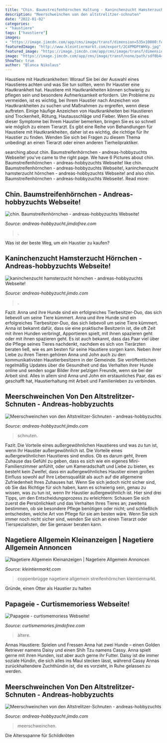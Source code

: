 ```yaml
---
title: "Chin. Baumstreifenhörnchen Haltung - Kaninchenzucht Hamsterzucht Hörnchen"
description: "Meerschweinchen von den altstrelitzer-schnuten"
date: "2022-01-02"
categories:
- "haustiere"
tags: ["haustiere"]
images:
- "https://image.jimcdn.com/app/cms/image/transf/dimension=535x10000:format=jpg/path/sdf0b44601e02f895/image/ifbaa883615b0b635/version/1527424740/image.jpg"
featuredImage: "http://www.kleintiermarkt.com/export/2C4PMDPtWHVp.jpg"
featured_image: "https://image.jimcdn.com/app/cms/image/transf/dimension=640x10000:format=jpg/path/se0dbf4ad71a8841e/image/i6d282fc52b50bc78/version/1479907165/image.jpg"
image: "https://image.jimcdn.com/app/cms/image/transf/none/path/sdf0b44601e02f895/image/i846a6f703af83786/version/1431700469/image.jpg"
ShowToc: true
author: "Blanca Nikolaus"
---
```



Haustiere mit Hautkrankheiten: Worauf Sie bei der Auswahl eines Haustieres achten und was Sie tun sollten, wenn Ihr Haustier eine Hautkrankheit hat.
Haustiere mit Hautkrankheiten können schwierig zu pflegen sein und besondere Aufmerksamkeit erfordern. Um Probleme zu vermeiden, ist es wichtig, bei Ihrem Haustier nach Anzeichen von Hautkrankheiten zu suchen und Maßnahmen zu ergreifen, wenn diese auftreten. Einige häufige Anzeichen von Hautkrankheiten bei Haustieren sind Trockenheit, Rötung, Hautausschläge und Fieber. Wenn Sie eines dieser Symptome bei Ihrem Haustier bemerken, bringen Sie es so schnell wie möglich zu einem Tierarzt. Es gibt eine Reihe von Behandlungen für Haustiere mit Hautkrankheiten, daher ist es wichtig, die richtige für Ihr Haustier zu finden. Wenden Sie sich bei Fragen zu diesem Thema unbedingt an einen Tierarzt oder einen anderen Tierheilpraktiker.

	

		
searching about chin. Baumstreifenhörnchen - andreas-hobbyzuchts Webseite! you've came to the right page. We have 6 Pictures about chin. Baumstreifenhörnchen - andreas-hobbyzuchts Webseite! like chin. Baumstreifenhörnchen - andreas-hobbyzuchts Webseite!, kaninchenzucht hamsterzucht hörnchen - andreas-hobbyzuchts Webseite! and also chin. Baumstreifenhörnchen - andreas-hobbyzuchts Webseite!. Read more:
		
    
## Chin. Baumstreifenhörnchen - Andreas-hobbyzuchts Webseite!

<img loading=lazy src="https://image.jimcdn.com/app/cms/image/transf/none/path/sdf0b44601e02f895/image/i846a6f703af83786/version/1431700469/image.jpg" onerror="this.onerror=null;this.src='https://tse2.mm.bing.net/th?id=OIP.FAD3NLrf4x9MCdJ_StibSwEgDY&amp;pid=15.1';" alt="chin. Baumstreifenhörnchen - andreas-hobbyzuchts Webseite!">

_Source: andreas-hobbyzucht.jimdofree.com_

>. 

	

Was ist der beste Weg, um ein Haustier zu kaufen?

    
## Kaninchenzucht Hamsterzucht Hörnchen - Andreas-hobbyzuchts Webseite!

<img loading=lazy src="https://image.jimcdn.com/app/cms/image/transf/dimension=1920x10000:format=jpg/path/sdf0b44601e02f895/image/i4bc6a5b7f57695e2/version/1575641907/image.jpg" onerror="this.onerror=null;this.src='https://tse1.mm.bing.net/th?id=OIP.4tIcBVE--DYq-it1Q4AgwwHaHT&amp;pid=15.1';" alt="kaninchenzucht hamsterzucht hörnchen - andreas-hobbyzuchts Webseite!">

_Source: andreas-hobbyzucht.jimdo.com_

>. 

	

Fazit: Anna und ihre Hunde sind ein erfolgreiches Tierbesitzer-Duo, das sich liebevoll um seine Tiere kümmert.
Anna und ihre Hunde sind ein erfolgreiches Tierbesitzer-Duo, das sich liebevoll um seine Tiere kümmert. Anna ist bekannt dafür, dass sie eine praktische Besitzerin ist, die oft Zeit mit ihren Hunden verbringt, Apportieren spielt, mit ihnen spazieren geht oder mit ihnen spazieren geht. Es ist auch bekannt, dass das Paar viel über die Pflege seines Tieres nachdenkt, nachdem es sich von Tierärzten beraten ließ, wie es am besten für seine Haustiere sorgen kann. Neben ihrer Liebe zu ihren Tieren gehören Anna und John auch zu den kommunikativsten Haustierbesitzern in der Gemeinde. Sie veröffentlichen regelmäßig Updates über die Gesundheit und das Verhalten ihrer Hunde online und senden sogar Bilder ihrer pelzigen Freunde, wenn sie bei der Arbeit sind. Alles in allem sind Anna und John ein erstaunliches Paar, das es geschafft hat, Haustierhaltung mit Arbeit und Familienleben zu verbinden.

    
## Meerschweinchen Von Den Altstrelitzer-Schnuten - Andreas-hobbyzuchts

<img loading=lazy src="https://image.jimcdn.com/app/cms/image/transf/dimension=535x10000:format=jpg/path/sdf0b44601e02f895/image/ifbaa883615b0b635/version/1527424740/image.jpg" onerror="this.onerror=null;this.src='https://tse3.mm.bing.net/th?id=OIP.k-DvQ4hL_rWoX0BERIRh1AHaFh&amp;pid=15.1';" alt="Meerschweinchen von den Altstrelitzer-Schnuten - andreas-hobbyzuchts">

_Source: andreas-hobbyzucht.jimdo.com_

>schnuten. 

	

Fazit: Die Vorteile eines außergewöhnlichen Haustieres und was zu tun ist, wenn Ihr Haustier außergewöhnlich ist.
Die Vorteile eines außergewöhnlichen Haustieres sind endlos. Ob es darum geht, Ihrem Zuhause das Gefühl zu geben, dass es sich wie ein eigenes Mini-Familienzimmer anfühlt, oder um Kameradschaft und Liebe zu bieten, es besteht kein Zweifel, dass ein außergewöhnliches Haustier einen großen Einfluss sowohl auf Ihre Lebensqualität als auch auf die allgemeine Zufriedenheit Ihres Zuhauses hat. Wenn Sie sich jedoch nicht sicher sind, ob Sie das Richtige für sich haben, kann es schwierig sein, genau zu wissen, was zu tun ist, wenn Ihr Haustier außergewöhnlich ist. Hier sind drei Tipps, um den Entscheidungsprozess zu erleichtern: Schauen Sie sich zuerst die Persönlichkeit und das Verhalten Ihres Tieres an; zweitens bestimmen, ob sie besondere Pflege benötigen oder nicht; und schließlich entscheiden, welche Art von Pflege für sie am besten wäre. Wenn Sie sich immer noch nicht sicher sind, wenden Sie sich an einen Tierarzt oder Tierspezialisten, der Sie genauer beraten kann.

    
## Nagetiere Allgemein Kleinanzeigen | Nagetiere Allgemein Annoncen

<img loading=lazy src="http://www.kleintiermarkt.com/export/2C4PMDPtWHVp.jpg" onerror="this.onerror=null;this.src='https://tse4.mm.bing.net/th?id=OIP.inz5yYWITh310RA69bp1VQHaFj&amp;pid=15.1';" alt="Nagetiere Allgemein Kleinanzeigen | Nagetiere Allgemein Annoncen">

_Source: kleintiermarkt.com_

>coppenbrügge nagetiere allgemein streifenhörnchen kleintiermarkt. 

	

Gründe, einen Otter als Haustier zu halten

    
## Papageie - Curtismemoriess Webseite!

<img loading=lazy src="https://image.jimcdn.com/app/cms/image/transf/dimension=640x10000:format=jpg/path/se0dbf4ad71a8841e/image/i6d282fc52b50bc78/version/1479907165/image.jpg" onerror="this.onerror=null;this.src='https://tse2.mm.bing.net/th?id=OIP.jHTH4uq1gylPx9J0KhP5NwHaEK&amp;pid=15.1';" alt="Papageie - curtismemoriess Webseite!">

_Source: curtismemories.jimdofree.com_

>ältere. 

	

Annas Haustiere: Spielen und Fressen
Anna hat zwei Hunde – einen Golden Retriever namens Daisy und einen Shih Tzu namens Cassy. Anna spielt gerne mit ihren Hunden, isst aber auch gerne ihr Futter. Daisy ist die immer soziale Hündin, die sich alles ins Maul stecken lässt, während Cassy Annas zurückhaltendere Zuchthündin ist, die es vorzieht, in Ruhe gelassen zu werden.

    
## Meerschweinchen Von Den Altstrelitzer-Schnuten - Andreas-hobbyzuchts

<img loading=lazy src="https://image.jimcdn.com/app/cms/image/transf/dimension=1920x10000:format=jpg/path/sdf0b44601e02f895/image/i938d6022d18a9ae8/version/1546264457/image.jpg" onerror="this.onerror=null;this.src='https://tse3.mm.bing.net/th?id=OIP.UVjnhLrGn7KwiU8zR_HbyQHaFX&amp;pid=15.1';" alt="Meerschweinchen von den Altstrelitzer-Schnuten - andreas-hobbyzuchts">

_Source: andreas-hobbyzucht.jimdo.com_

>meerschweinchen. 

	

Die Altersspanne für Schildkröten

